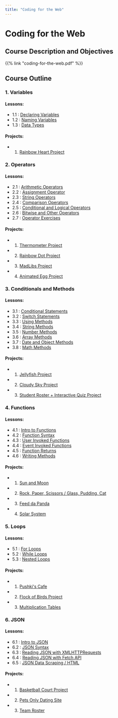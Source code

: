```yaml
---
title: "Coding for the Web"
---
```


# Coding for the Web

## Course Description and Objectives

{{% link "coding-for-the-web.pdf" %}}

## Course Outline
### 1. Variables
 
#### Lessons:
 - 1.1 : [Declaring Variables](http://coding-for-the-web.lsupathways.org/1_unit_1/1_lesson_1/)
 - 1.2 : [Naming Variables](http://coding-for-the-web.lsupathways.org/1_unit_1/2_lesson_2/)
 - 1.3 : [Data Types](http://coding-for-the-web.lsupathways.org/1_unit_1/3_lesson_3/)
  
#### Projects:
 - 1. [Rainbow Heart Project](http://coding-for-the-web.lsupathways.org/1_unit_1/projects/)
  

### 2. Operators

#### Lessons:
 -	2.1 : [Arithmetic Operators](http://coding-for-the-web.lsupathways.org/2_unit_2/1_lesson_1/)
 -	2.2 : [Assignment Operator](http://coding-for-the-web.lsupathways.org/2_unit_2/2_lesson_2/)
 -	2.3 : [String Operators](http://coding-for-the-web.lsupathways.org/2_unit_2/3_lesson_3/)
 -	2.4 : [Comparison Operators](http://coding-for-the-web.lsupathways.org/2_unit_2/4_lesson_4/)
 -	2.5 : [Conditional and Logical Operators](http://coding-for-the-web.lsupathways.org/2_unit_2/5_lesson_5/)
 -	2.6 : [Bitwise and Other Operators](http://coding-for-the-web.lsupathways.org/2_unit_2/6_lesson_6/)
 -	2.7 : [Operator Exercises](http://coding-for-the-web.lsupathways.org/2_unit_2/7_lesson_7/)
 
#### Projects:
 - 1. [Thermometer Project](http://coding-for-the-web.lsupathways.org/2_unit_2/project_1/)
 - 2. [Rainbow Dot Project](http://coding-for-the-web.lsupathways.org/2_unit_2/project_2/)
 - 3. [MadLibs Project](http://coding-for-the-web.lsupathways.org/2_unit_2/project_3/)
 - 4. [Animated Egg Project](http://coding-for-the-web.lsupathways.org/2_unit_2/project_4/)

  

### 3. Conditionals and Methods

 
#### Lessons:
 -  3.1 : [Conditional Statements](http://coding-for-the-web.lsupathways.org/3_unit_3/1_lesson_1/)
 -  3.2 : [Switch Statements](http://coding-for-the-web.lsupathways.org/3_unit_3/2_lesson_2/)
 -	3.3 : [Using Methods](http://coding-for-the-web.lsupathways.org/3_unit_3/3_lesson_3/)
 -	3.4 : [String Methods](http://coding-for-the-web.lsupathways.org/3_unit_3/4_lesson_4/)
 -	3.5 : [Number Methods](http://coding-for-the-web.lsupathways.org/3_unit_3/5_lesson_5/)
 -	3.6 : [Array Methods](http://coding-for-the-web.lsupathways.org/3_unit_3/6_lesson_6/)
 -	3.7 : [Date and Object Methods](http://coding-for-the-web.lsupathways.org/3_unit_3/7_lesson_7/)
 -	3.8 : [Math Methods](http://coding-for-the-web.lsupathways.org/3_unit_3/8_lesson_8/)
 
#### Projects:
 - 1. [Jellyfish Project](http://coding-for-the-web.lsupathways.org/3_unit_3/project_1/)
 - 2. [Cloudy Sky Project](http://coding-for-the-web.lsupathways.org/3_unit_3/project_2/)
 - 3. [Student Roster + Interactive Quiz Project](http://coding-for-the-web.lsupathways.org/3_unit_3/project_3/)
 
 

### 4. Functions

#### Lessons:
 - 4.1 : [Intro to Functions](http://coding-for-the-web.lsupathways.org/4_unit_4/1_lesson_1/)
 - 4.2 : [Function Syntax](http://coding-for-the-web.lsupathways.org/4_unit_4/2_lesson_2/)
 - 4.3 : [User Invoked Functions](http://coding-for-the-web.lsupathways.org/4_unit_4/3_lesson_3/)
 - 4.4 : [Event Invoked Functions](http://coding-for-the-web.lsupathways.org/4_unit_4/4_lesson_4/)
 - 4.5 : [Function Returns](http://coding-for-the-web.lsupathways.org/4_unit_4/5_lesson_5/)
 - 4.6 : [Writing Methods](http://coding-for-the-web.lsupathways.org/4_unit_4/6_lesson_6/)

#### Projects:
 - 1. [Sun and Moon](http://coding-for-the-web.lsupathways.org/4_unit_4/project_1/)
 - 2. [Rock, Paper, Scissors / Glass, Pudding, Cat](http://coding-for-the-web.lsupathways.org/4_unit_4/project_2/)
 - 3. [Feed da Panda](http://coding-for-the-web.lsupathways.org/4_unit_4/project_3/)
 - 4. [Solar System](http://coding-for-the-web.lsupathways.org/4_unit_4/project_4/)
 
 

### 5. Loops
 

#### Lessons:
- 5.1 : [For Loops](http://coding-for-the-web.lsupathways.org/5_unit_5/1_lesson_1/)
- 5.2 : [While Loops](http://coding-for-the-web.lsupathways.org/5_unit_5/2_lesson_2/)
- 5.3 : [Nested Loops](http://coding-for-the-web.lsupathways.org/5_unit_5/3_lesson_3/)

#### Projects: 
 - 1. [Pushki's Cafe](http://coding-for-the-web.lsupathways.org/5_unit_5/project_1/)
 - 2. [Flock of Birds Project](http://coding-for-the-web.lsupathways.org/5_unit_5/project_2/)
 - 3. [Multiplication Tables](http://coding-for-the-web.lsupathways.org/5_unit_5/project_3/)
 

### 6. JSON
  
#### Lessons:
 - 6.1 : [Intro to JSON](http://coding-for-the-web.lsupathways.org/6_unit_6/1_lesson_1/)
 - 6.2 : [JSON Syntax](http://coding-for-the-web.lsupathways.org/6_unit_6/2_lesson_2/)
 - 6.3 : [Reading JSON with XMLHTTPRequests](http://coding-for-the-web.lsupathways.org/6_unit_6/3_lesson_3/)
 - 6.4 : [Reading JSON with Fetch API](http://coding-for-the-web.lsupathways.org/6_unit_6/4_lesson_4/)
 - 6.5 : [JSON Data Scraping / HTML](http://coding-for-the-web.lsupathways.org/6_unit_6/5_lesson_5)
 
#### Projects: 
 - 1. [Basketball Court Project]()
 - 2. [Pets Only Dating Site]()
 - 3. [Team Roster]()
 
 
